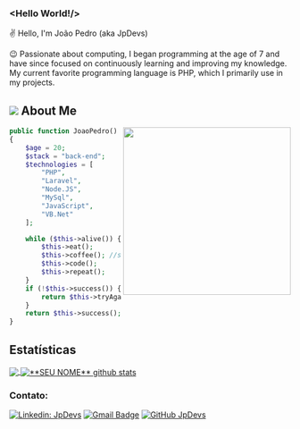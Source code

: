 ### <Hello World!/>

✌ Hello, I'm João Pedro (aka JpDevs)

😉 Passionate about computing, I began programming at the age of 7 and have since focused on continuously learning and improving my knowledge. My current favorite programming language is PHP, which I primarily use in my projects.

## <img src="https://img.shields.io/static/v1?label=Overview&message=JpDevs&color=f8efd4&style=flat&logo=GitHub"> About Me

<img align="right" width="300" src="https://c.tenor.com/9ItR8nSuxE0AAAAM/thumbs-up-computer.gif" />

```php
public function JoaoPedro()
{
    $age = 20;
    $stack = "back-end";
    $technologies = [
        "PHP",
        "Laravel",
        "Node.JS",
        "MySql",
        "JavaScript",
        "VB.Net"
    ];

    while ($this->alive()) {
        $this->eat();
        $this->coffee(); //sleep();
        $this->code();
        $this->repeat();
    }
    if (!$this->success()) {
        return $this->tryAgain();
    }
    return $this->success();
}
```


## **Estatísticas**

<a href="https://github.com/JpDevs">
  <img align="center" src="https://github-readme-stats.vercel.app/api/top-langs/?username=jpdevs&theme=default&hide_langs_below=1" />
</a>

<a href="https://github.com/JpDevs">
 <img align="center" src="https://github-readme-stats.vercel.app/api?username=jpdevs&show_icons=true&theme=default&line_height=27" alt="**SEU NOME** github stats"/>

</a>

### Contato:

[![Linkedin: JpDevs](https://img.shields.io/badge/-JpDevs-blue?style=flat-square&logo=Linkedin&logoColor=white&link=https://linkedin.com.br/in/jpdevs)](https://linkedin.com.br/in/jpdevs)
[![Gmail Badge](https://img.shields.io/badge/-joaopedro@jpdevs.com.br-006bed?style=flat-square&logo=Gmail&logoColor=white&link=mailto:joaopedro@jpdevs.com.br)](mailto:joaopedro@jpdevs.com.br)
[![GitHub JpDevs]( https://img.shields.io/github/followers/JpDevs?label=follow&style=social)](https://github.com/JpDevs/)
